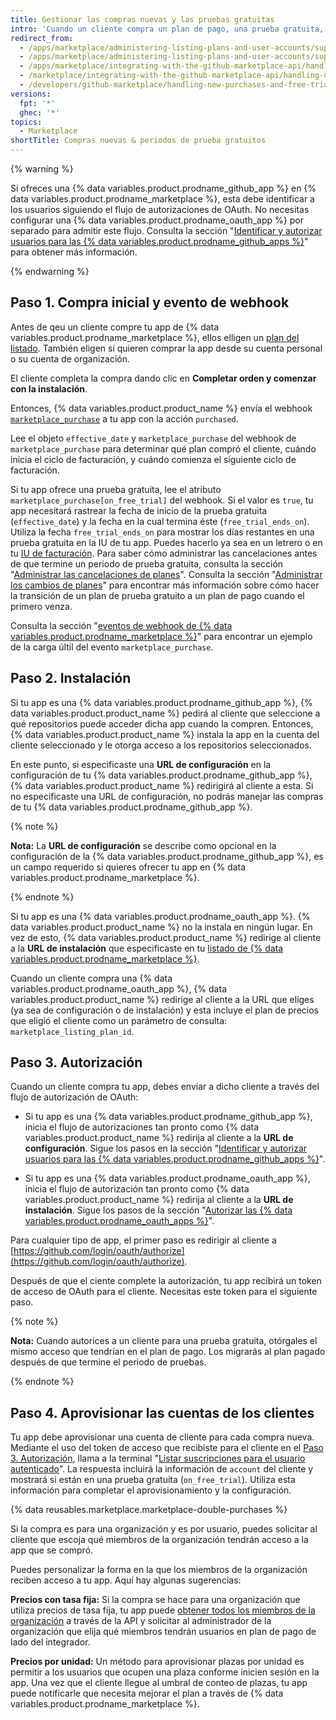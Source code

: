 ```yaml
---
title: Gestionar las compras nuevas y las pruebas gratuitas
intro: 'Cuando un cliente compra un plan de pago, una prueba gratuita, o la versión gratuita de tu app de {% data variables.product.prodname_marketplace %}, recibirás el webhook de [evento de `marketplace_purchase`] (/marketplace/integrating-with-the-github-marketplace-api/github-marketplace-webhook-events) con la acción `comprado`, lo cual inicia el flujo de compra.'
redirect_from:
  - /apps/marketplace/administering-listing-plans-and-user-accounts/supporting-purchase-plans-for-github-apps
  - /apps/marketplace/administering-listing-plans-and-user-accounts/supporting-purchase-plans-for-oauth-apps
  - /apps/marketplace/integrating-with-the-github-marketplace-api/handling-new-purchases-and-free-trials
  - /marketplace/integrating-with-the-github-marketplace-api/handling-new-purchases-and-free-trials
  - /developers/github-marketplace/handling-new-purchases-and-free-trials
versions:
  fpt: '*'
  ghec: '*'
topics:
  - Marketplace
shortTitle: Compras nuevas & periodos de prueba gratuitos
---
```


{% warning %}

Si ofreces una {% data variables.product.prodname_github_app %} en {% data variables.product.prodname_marketplace %}, esta debe identificar a los usuarios siguiendo el flujo de autorizaciones de OAuth. No necesitas configurar una {% data variables.product.prodname_oauth_app %} por separado para admitir este flujo. Consulta la sección "[Identificar y autorizar usuarios para las {% data variables.product.prodname_github_apps %}](/apps/building-github-apps/identifying-and-authorizing-users-for-github-apps/)" para obtener más información.

{% endwarning %}

## Paso 1. Compra inicial y evento de webhook

Antes de qeu un cliente compre tu app de {% data variables.product.prodname_marketplace %}, ellos elligen un [plan del listado](/marketplace/selling-your-app/github-marketplace-pricing-plans/). También eligen si quieren comprar la app desde su cuenta personal o su cuenta de organización.

El cliente completa la compra dando clic en **Completar orden y comenzar con la instalación**.

Entonces, {% data variables.product.product_name %} envía el webhook [`marketplace_purchase`](/webhooks/event-payloads/#marketplace_purchase) a tu app con la acción `purchased`.

Lee el objeto `effective_date` y `marketplace_purchase` del webhook de `marketplace_purchase` para determinar qué plan compró el cliente, cuándo inicia el ciclo de facturación, y cuándo comienza el siguiente ciclo de facturación.

Si tu app ofrece una prueba gratuita, lee el atributo `marketplace_purchase[on_free_trial]` del webhook. Si el valor es `true`, tu app necesitará rastrear la fecha de inicio de la prueba gratuita (`effective_date`) y la fecha en la cual termina éste (`free_trial_ends_on`). Utiliza la fecha `free_trial_ends_on` para mostrar los días restantes en una prueba gratuita en la IU de tu app. Puedes hacerlo ya sea en un letrero o en tu [IU de facturación](/marketplace/selling-your-app/billing-customers-in-github-marketplace/#providing-billing-services-in-your-apps-ui). Para saber cómo administrar las cancelaciones antes de que termine un periodo de prueba gratuita, consulta la sección "[Administrar las cancelaciones de planes](/developers/github-marketplace/handling-plan-cancellations)". Consulta la sección "[Administrar los cambios de planes](/developers/github-marketplace/handling-plan-changes)" para encontrar más información sobre cómo hacer la transición de un plan de prueba gratuito a un plan de pago cuando el primero venza.

Consulta la sección "[eventos de webhook de {% data variables.product.prodname_marketplace %}](/marketplace/integrating-with-the-github-marketplace-api/github-marketplace-webhook-events/)" para encontrar un ejemplo de la carga últil del evento `marketplace_purchase`.

## Paso 2. Instalación

Si tu app es una {% data variables.product.prodname_github_app %}, {% data variables.product.product_name %} pedirá al cliente que seleccione a qué repositorios puede acceder dicha app cuando la compren. Entonces, {% data variables.product.product_name %} instala la app en la cuenta del cliente seleccionado y le otorga acceso a los repositorios seleccionados.

En este punto, si especificaste una **URL de configuración** en la configuración de tu {% data variables.product.prodname_github_app %}, {% data variables.product.product_name %} redirigirá al cliente a esta. Si no especificaste una URL de configuración, no podrás manejar las compras de tu {% data variables.product.prodname_github_app %}.

{% note %}

**Nota:** La **URL de configuración** se describe como opcional en la configuración de la {% data variables.product.prodname_github_app %}, es un campo requerido si quieres ofrecer tu app en {% data variables.product.prodname_marketplace %}.

{% endnote %}

Si tu app es una {% data variables.product.prodname_oauth_app %}. {% data variables.product.product_name %} no la instala en ningún lugar. En vez de esto, {% data variables.product.product_name %} redirige al cliente a la **URL de instalación** que especificaste en tu [listado de {% data variables.product.prodname_marketplace %}](/marketplace/listing-on-github-marketplace/writing-github-marketplace-listing-descriptions/#listing-urls).

Cuando un cliente compra una {% data variables.product.prodname_oauth_app %}, {% data variables.product.product_name %} redirige al cliente a la URL que eliges (ya sea de configuración o de instalación) y esta incluye el plan de precios que eligió el cliente como un parámetro de consulta: `marketplace_listing_plan_id`.

## Paso 3. Autorización

Cuando un cliente compra tu app, debes enviar a dicho cliente a través del flujo de autorización de OAuth:

* Si tu app es una {% data variables.product.prodname_github_app %}, inicia el flujo de autorizaciones tan pronto como {% data variables.product.product_name %} redirija al cliente a la **URL de configuración**. Sigue los pasos en la sección "[Identificar y autorizar usuarios para las {% data variables.product.prodname_github_apps %}](/apps/building-github-apps/identifying-and-authorizing-users-for-github-apps/)".

* Si tu app es una {% data variables.product.prodname_oauth_app %}, inicia el flujo de autorización tan pronto como {% data variables.product.product_name %} redirija al cliente a la **URL de instalación**. Sigue los pasos de la sección "[Autorizar las {% data variables.product.prodname_oauth_apps %}](/apps/building-oauth-apps/authorizing-oauth-apps/)".

Para cualquier tipo de app, el primer paso es redirigir al cliente a [https://github.com/login/oauth/authorize](https://github.com/login/oauth/authorize).

Después de que el ciente complete la autorización, tu app recibirá un token de acceso de OAuth para el cliente. Necesitas este token para el siguiente paso.

{% note %}

**Nota:** Cuando autorices a un cliente para una prueba gratuita, otórgales el mismo acceso que tendrían en el plan de pago.  Los migrarás al plan pagado después de que termine el periodo de pruebas.

{% endnote %}

## Paso 4. Aprovisionar las cuentas de los clientes

Tu app debe aprovisionar una cuenta de cliente para cada compra nueva. Mediante el uso del token de acceso que recibiste para el cliente en el [Paso 3. Autorización](#step-3-authorization), llama a la terminal "[Listar suscripciones para el usuario autenticado](/rest/reference/apps#list-subscriptions-for-the-authenticated-user)". La respuesta incluirá la información de `account` del cliente y mostrará si están en una prueba gratuita (`on_free_trial`). Utiliza esta información para completar el aprovisionamiento y la configuración.

{% data reusables.marketplace.marketplace-double-purchases %}

Si la compra es para una organización y es por usuario, puedes solicitar al cliente que escoja qué miembros de la organización tendrán acceso a la app que se compró.

Puedes personalizar la forma en la que los miembros de la organización reciben acceso a tu app. Aquí hay algunas sugerencias:

**Precios con tasa fija:** Si la compra se hace para una organización que utiliza precios de tasa fija, tu app puede [obtener todos los miembros de la organización](/rest/reference/orgs#list-organization-members) a través de la API y solicitar al administrador de la organización que elija qué miembros tendrán usuarios en plan de pago de lado del integrador.

**Precios por unidad:** Un método para aprovisionar plazas por unidad es permitir a los usuarios que ocupen una plaza conforme inicien sesión en la app. Una vez que el cliente llegue al umbral de conteo de plazas, tu app puede notificarle que necesita mejorar el plan a través de {% data variables.product.prodname_marketplace %}.
